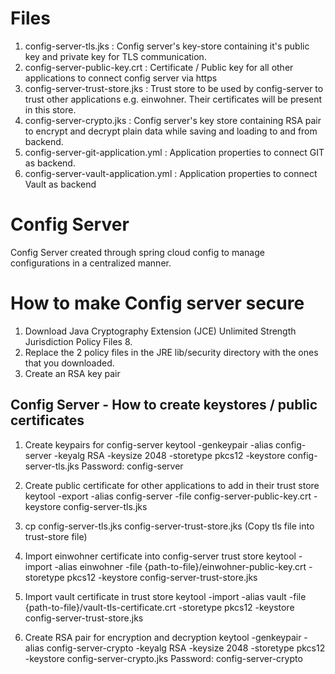 Files
=====
1. config-server-tls.jks : Config server's key-store containing it's public key and private key for TLS communication.
2. config-server-public-key.crt : Certificate / Public key for all other applications to connect config server via https
3. config-server-trust-store.jks : Trust store to be used by config-server to trust other applications e.g. einwohner. Their certificates will be present in this store.
4. config-server-crypto.jks : Config server's key store containing RSA pair to encrypt and decrypt plain data while saving and loading to and from backend.
5. config-server-git-application.yml : Application properties to connect GIT as backend.
6. config-server-vault-application.yml : Application properties to connect Vault as backend

# Config Server

Config Server created through spring cloud config to manage configurations in a centralized manner.

How to make Config server secure
================================
1. Download Java Cryptography Extension (JCE) Unlimited Strength Jurisdiction Policy Files 8.
2. Replace the 2 policy files in the JRE lib/security directory with the ones that you downloaded.
3. Create an RSA key pair

Config Server - How to create keystores / public certificates
-------------------------------------------------------------
1. Create keypairs for config-server
 keytool -genkeypair -alias config-server -keyalg RSA -keysize 2048 -storetype pkcs12 -keystore config-server-tls.jks
 Password: config-server
 
2. Create public certificate for other applications to add in their trust store
 keytool -export -alias config-server -file config-server-public-key.crt -keystore config-server-tls.jks

3. cp config-server-tls.jks config-server-trust-store.jks (Copy tls file into trust-store file)

4. Import einwohner certificate into config-server trust store
 keytool -import -alias einwohner -file {path-to-file}/einwohner-public-key.crt -storetype pkcs12 -keystore config-server-trust-store.jks

5. Import vault certificate in trust store 
  keytool -import -alias vault -file {path-to-file}/vault-tls-certificate.crt -storetype pkcs12 -keystore config-server-trust-store.jks

6. Create RSA pair for encryption and decryption
  keytool -genkeypair -alias config-server-crypto -keyalg RSA -keysize 2048 -storetype pkcs12 -keystore config-server-crypto.jks
  Password: config-server-crypto
